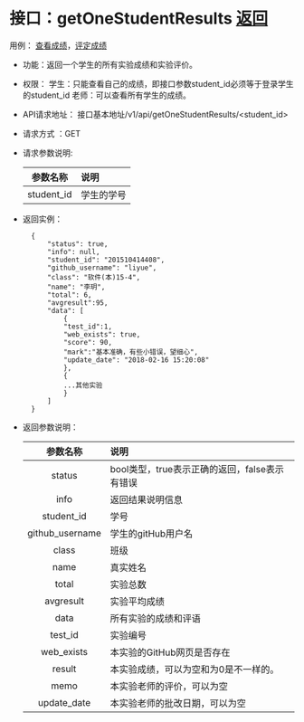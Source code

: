 # 接口：getOneStudentResults  [返回](../README.md)
用例： [查看成绩](../用例/查看成绩.md)，[评定成绩](../用例/评定成绩.md)

- 功能：返回一个学生的所有实验成绩和实验评价。

- 权限：
    学生：只能查看自己的成绩，即接口参数student_id必须等于登录学生的student_id
    老师：可以查看所有学生的成绩。

- API请求地址： 接口基本地址/v1/api/getOneStudentResults/<student_id>

- 请求方式 ：GET

- 请求参数说明:

  |参数名称|说明|
  |:--:|:--|
  |student_id|学生的学号|

- 返回实例：

        {
            "status": true,
            "info": null,
            "student_id": "201510414408",
            "github_username": "liyue",
            "class": "软件(本)15-4",
            "name": "李玥",
            "total": 6,
            "avgresult":95,
            "data": [
                {
                "test_id":1,
                "web_exists": true,
                "score": 90,
                "mark":"基本准确，有些小错误，望细心",
                "update_date": "2018-02-16 15:20:08"
                },
                {
                ...其他实验
                }
            ]
        }

- 返回参数说明：

  |参数名称|说明|
  |:---:|:--|
  |status|bool类型，true表示正确的返回，false表示有错误|
  |info|返回结果说明信息|
  |student_id|学号|
  |github_username|学生的gitHub用户名|
  |class|班级|
  |name|真实姓名|
  |total|实验总数|
  |avgresult|实验平均成绩|
  |data|所有实验的成绩和评语|
  |test_id|实验编号|
  |web_exists|本实验的GitHub网页是否存在|
  |result|本实验成绩，可以为空和为0是不一样的。|
  |memo|本实验老师的评价，可以为空|
  |update_date|本实验老师的批改日期，可以为空|